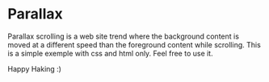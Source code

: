 # Parallax
Parallax scrolling is a web site trend where the background content is moved at a different speed than the foreground content while scrolling.
This is a simple exemple with css and html only.
Feel free to use it.

Happy Haking :)
